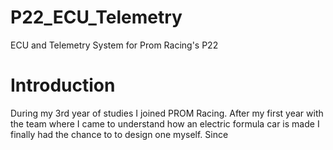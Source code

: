 # P22_ECU_Telemetry
ECU and Telemetry System for Prom Racing's P22

# Introduction
During my 3rd year of studies I joined PROM Racing. After my first year with the team where I came to understand how an electric formula car is made I finally had the chance to to design one myself. 
Since
